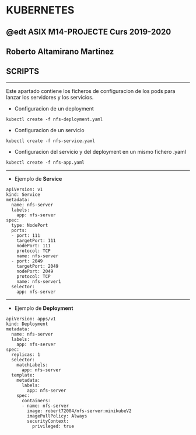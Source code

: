 # KUBERNETES
## @edt ASIX M14-PROJECTE Curs 2019-2020
## Roberto Altamirano Martinez
## SCRIPTS

---
Este apartado contiene los ficheros de configuracion de los pods para lanzar los servidores y los servicios.

* Configuracion de un deployment
```
kubectl create -f nfs-deployment.yaml
```

* Configuracion de un servicio

```
kubectl create -f nfs-service.yaml
```
* Configuracion del servicio y del deployment en un mismo fichero .yaml

```
kubectl create -f nfs-app.yaml
```
---

* Ejemplo de **Service**

```
apiVersion: v1
kind: Service
metadata:
  name: nfs-server
  labels:
    app: nfs-server
spec:
  type: NodePort
  ports:
  - port: 111
    targetPort: 111
    nodePort: 111
    protocol: TCP
    name: nfs-server
  - port: 2049
    targetPort: 2049
    nodePort: 2049
    protocol: TCP
    name: nfs-server1
  selector:
    app: nfs-server
```
---

* Ejemplo de **Deployment**

```
apiVersion: apps/v1
kind: Deployment
metadata:
  name: nfs-server
  labels:
    app: nfs-server
spec:
  replicas: 1
  selector:
    matchLabels:
      app: nfs-server
  template:
    metadata:
      labels:
        app: nfs-server
    spec:
      containers:
      - name: nfs-server
        image: robert72004/nfs-server:minikubeV2
        imagePullPolicy: Always
        securityContext:
          privileged: true
```

